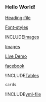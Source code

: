 <h3>Hello World!</h3>

[Heading-file](/Heading.md)

[Font-styles](/FontStyles.md)

INCLUDE[Images](/Images.md)

<a href="./Images.md">Images</a>

<a  href="https://solitairevue.firebaseapp.com">Live Demo</a>

[facebook](https://www.facebook.com)

!INCLUDE[Tables](/src/tables/table.md)

``` html
cards
```

!INCLUDE[yml-file](/src/text.yml)

